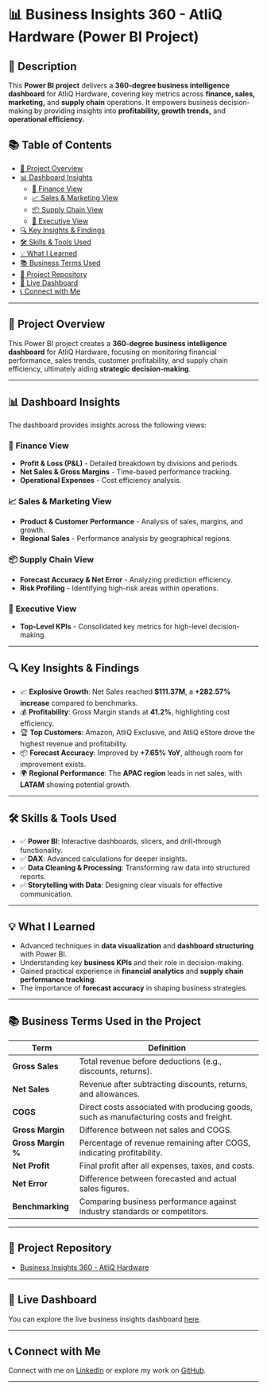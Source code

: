 # 📊 Business Insights 360 - AtliQ Hardware (Power BI Project)

## 📌 Description
This **Power BI project** delivers a **360-degree business intelligence dashboard** for AtliQ Hardware, covering key metrics across **finance, sales, marketing,** and **supply chain** operations. It empowers business decision-making by providing insights into **profitability, growth trends,** and **operational efficiency.**

## 📚 Table of Contents  
- [🚀 Project Overview](#-project-overview)  
- [📊 Dashboard Insights](#-dashboard-insights)  
  - [💸 Finance View](#-finance-view)  
  - [📈 Sales & Marketing View](#-sales--marketing-view)  
  - [📦 Supply Chain View](#-supply-chain-view)  
  - [👔 Executive View](#-executive-view)  
- [🔍 Key Insights & Findings](#-key-insights--findings)  
- [🛠 Skills & Tools Used](#-skills--tools-used)  
- [💡 What I Learned](#-what-i-learned)  
- [📚 Business Terms Used](#-business-terms-used-in-the-project)  
- [📂 Project Repository](#-project-repository)  
- [🔗 Live Dashboard](#-live-dashboard)   
- [📞 Connect with Me](#-connect-with-me)  

---

## 🚀 Project Overview
This Power BI project creates a **360-degree business intelligence dashboard** for AtliQ Hardware, focusing on monitoring financial performance, sales trends, customer profitability, and supply chain efficiency, ultimately aiding **strategic decision-making**.

---

## 📊 Dashboard Insights  
The dashboard provides insights across the following views:

### 💸 **Finance View**
- **Profit & Loss (P&L)** - Detailed breakdown by divisions and periods.
- **Net Sales & Gross Margins** - Time-based performance tracking.
- **Operational Expenses** - Cost efficiency analysis.

### 📈 **Sales & Marketing View**
- **Product & Customer Performance** - Analysis of sales, margins, and growth.
- **Regional Sales** - Performance analysis by geographical regions.

### 📦 **Supply Chain View**
- **Forecast Accuracy & Net Error** - Analyzing prediction efficiency.
- **Risk Profiling** - Identifying high-risk areas within operations.

### 👔 **Executive View**
- **Top-Level KPIs** - Consolidated key metrics for high-level decision-making.

---

## 🔍 **Key Insights & Findings**  
- 📈 **Explosive Growth**: Net Sales reached **$111.37M**, a **+282.57% increase** compared to benchmarks.
- 💰 **Profitability**: Gross Margin stands at **41.2%**, highlighting cost efficiency.
- 🏆 **Top Customers**: Amazon, AtliQ Exclusive, and AtliQ eStore drove the highest revenue and profitability.
- 📦 **Forecast Accuracy**: Improved by **+7.65% YoY**, although room for improvement exists.
- 🌍 **Regional Performance**: The **APAC region** leads in net sales, with **LATAM** showing potential growth.

---

## 🛠 **Skills & Tools Used**
- ✅ **Power BI**: Interactive dashboards, slicers, and drill-through functionality.
- ✅ **DAX**: Advanced calculations for deeper insights.
- ✅ **Data Cleaning & Processing**: Transforming raw data into structured reports.
- ✅ **Storytelling with Data**: Designing clear visuals for effective communication.

---

## 💡 **What I Learned**  
- Advanced techniques in **data visualization** and **dashboard structuring** with Power BI.
- Understanding key **business KPIs** and their role in decision-making.
- Gained practical experience in **financial analytics** and **supply chain performance tracking**.
- The importance of **forecast accuracy** in shaping business strategies.

---

## 📚 **Business Terms Used in the Project**  
| Term | Definition |
|------|------------|
| **Gross Sales** | Total revenue before deductions (e.g., discounts, returns). |
| **Net Sales** | Revenue after subtracting discounts, returns, and allowances. |
| **COGS** | Direct costs associated with producing goods, such as manufacturing costs and freight. |
| **Gross Margin** | Difference between net sales and COGS. |
| **Gross Margin %** | Percentage of revenue remaining after COGS, indicating profitability. |
| **Net Profit** | Final profit after all expenses, taxes, and costs. |
| **Net Error** | Difference between forecasted and actual sales figures. |
| **Benchmarking** | Comparing business performance against industry standards or competitors. |

---

## 📂 **Project Repository**  
- [Business Insights 360 - AtliQ Hardware](https://github.com/its-ekanshi/AtliQ-Hardware-Business-Insights-360)  

---

## 🔗 **Live Dashboard**  
You can explore the live business insights dashboard [here](https://app.powerbi.com/view?r=eyJrIjoiZDE1NjRmYTEtY2I1OS00ZjMzLTllN2ItNzZmOWU1YjhhZmY1IiwidCI6ImM2ZTU0OWIzLTVmNDUtNDAzMi1hYWU5LWQ0MjQ0ZGM1YjJjNCJ9).

---

## 📞 **Connect with Me**  
Connect with me on [LinkedIn](https://www.linkedin.com/in/ekanshi-saxena/) or explore my work on [GitHub](https://github.com/its-ekanshi).

---

